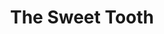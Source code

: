 ---
title: "The Sweet Tooth"
slug: "sweet-tooth"
description: "Als eindopdracht bij de 2e schijf,
              moest er een campagne worden
              gecreëerd voor een pretpark,
              foodtruck of ruimtereis. Hierbij
              konden de studenten hun creaviteit
              de vrije loop laten gaan en de
              resultaten waren soms subliem!<br>
              Anthony, heeft gekozen voor een campagne te maken voor een foodtruck en dit was het resultaat."
type: "intern"
members:
    - name: "Anthony Nys"
      direction: "Cross-Media Ontwerp"
      subdirection: "Graphic Design"
      disk: "2e Schijf"
thumbnail:
    url: "sweet-tooth/thumb.png"
    alt: ""
    height: 1
    width: 1
    color: "f05384"
media:
    - url: "sweet-tooth/1.jpg"
      type: "image"
    - url: "sweet-tooth/2.jpg"
      type: "image"
      text: "Bij het starten van een campagne, begin je met het ontwikkelen van een logo. Hier gaan vele voorstudies aan
            vooraf. Als de klant tevreden is met een van de voorstellen, dan begint de uitwerking, zoals hierboven."
    - url: "sweet-tooth/3.jpg"
      type: "image"
      text: "Bij de opdracht was het de bedoeling een mascotte voor de campagne te onwtikkelen, deze reflecteert waarvoor
            de onderneming of de campagne staat."
created: 20/01/2017
order: 8
---